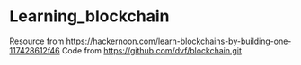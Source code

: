 # Learning_blockchain
Resource from https://hackernoon.com/learn-blockchains-by-building-one-117428612f46
Code from https://github.com/dvf/blockchain.git
